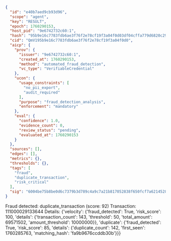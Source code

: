 ```json
{
  "id": "e40b7aed9cb93d96",
  "scope": "agent",
  "key": "RESULT",
  "epoch": 1760290153,
  "host_pid": "9e6742732c60:1",
  "hash": "95b9e16c7783fdb6ae3f76f2e78cf19f3a04f0d03df04cffa779d6820c29991b",
  "cid": "QmV195b9e16c7783fdb6ae3f76f2e78cf19f3a04f0d0",
  "aicp": {
    "prov": {
      "issuer": "9e6742732c60:1",
      "created_at": 1760290153,
      "method": "automated_fraud_detection",
      "vc_type": "VerifiableCredential"
    },
    "ucon": {
      "usage_constraints": [
        "no_pii_export",
        "audit_required"
      ],
      "purpose": "fraud_detection_analysis",
      "enforcement": "mandatory"
    },
    "eval": {
      "confidence": 1.0,
      "evidence_count": 0,
      "review_status": "pending",
      "evaluated_at": 1760290153
    }
  },
  "sources": [],
  "edges": [],
  "metrics": {},
  "thresholds": {},
  "tags": [
    "fraud",
    "duplicate_transaction",
    "risk_critical"
  ],
  "sig": "6004be75b8be0d6c7379b3d789c4a9c7a21b817052838f650fcf7a6214528238"
}
```

Fraud detected: duplicate_transaction (score: 92)
Transaction: 111000029133644
Details: {'velocity': {'fraud_detected': True, 'risk_score': 100, 'details': {'transaction_count': 143, 'threshold': 50, 'total_amount': 69571502, 'amount_threshold': 10000000}}, 'duplicate': {'fraud_detected': True, 'risk_score': 85, 'details': {'duplicate_count': 142, 'first_seen': 1760285763, 'matching_hash': 'fa9b9676ccddb30b'}}}